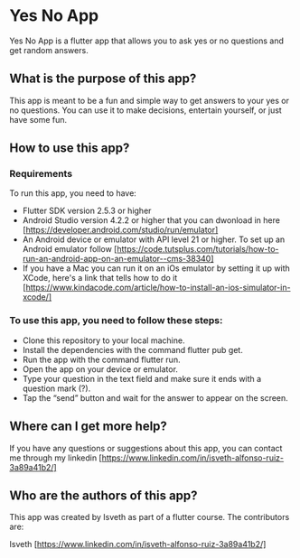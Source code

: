 # Yes No App

Yes No App is a flutter app that allows you to ask yes or no questions and get random answers.

## What is the purpose of this app?

This app is meant to be a fun and simple way to get answers to your yes or no questions. You can use it to make decisions, entertain yourself, or just have some fun.

## How to use this app?

### Requirements

To run this app, you need to have:

- Flutter SDK version 2.5.3 or higher
- Android Studio version 4.2.2 or higher that you can dwonload in here [https://developer.android.com/studio/run/emulator]
- An Android device or emulator with API level 21 or higher. To set up an Android emulator follow [https://code.tutsplus.com/tutorials/how-to-run-an-android-app-on-an-emulator--cms-38340]
- If you have a Mac you can run it on an iOs emulator by setting it up with XCode,
here's a link that tells how to do it [https://www.kindacode.com/article/how-to-install-an-ios-simulator-in-xcode/]

### To use this app, you need to follow these steps:

- Clone this repository to your local machine.
- Install the dependencies with the command flutter pub get.
- Run the app with the command flutter run.
- Open the app on your device or emulator.
- Type your question in the text field and make sure it ends with a question mark (?).
- Tap the “send” button and wait for the answer to appear on the screen.

## Where can I get more help?

If you have any questions or suggestions about this app, you can contact me through my linkedin [https://www.linkedin.com/in/isveth-alfonso-ruiz-3a89a41b2/]

## Who are the authors of this app?

This app was created by Isveth as part of a flutter course. The contributors are:

Isveth [https://www.linkedin.com/in/isveth-alfonso-ruiz-3a89a41b2/]
